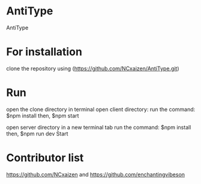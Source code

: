 # AntiType
AntiType

# For installation 
clone the repository using (https://github.com/NCxaizen/AntiType.git)

# Run 
open the clone directory in terminal 
open client directory:
run the command:
$npm install
then,
$npm start

open server directory in a new terminal tab
run the command:
$npm install
then,
$npm run dev Start

# Contributor list
https://github.com/NCxaizen and 
https://github.com/enchantingvibeson


